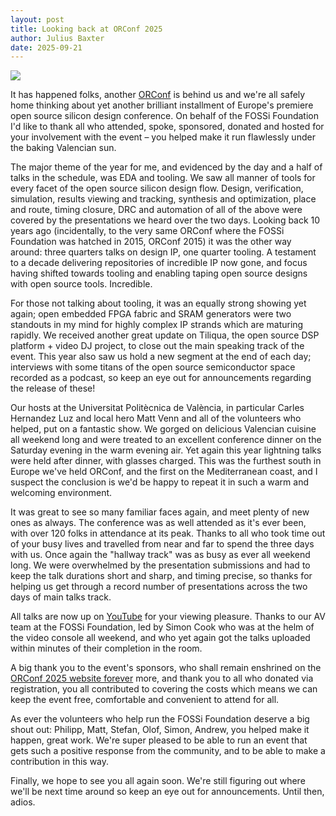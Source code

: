 ```yaml
---
layout: post
title: Looking back at ORConf 2025
author: Julius Baxter
date: 2025-09-21
---
```



<img src="/blog/2025-09-21-orconf-2025-review/orconf-2025-groupphoto.jpg" style="max-width:100%" />

It has happened folks, another [ORConf](/orconf/2025) is behind us and we're all
safely home thinking about yet another brilliant installment of
Europe's premiere open source silicon design conference. On behalf of
the FOSSi Foundation I'd like to thank all who attended, spoke,
sponsored, donated and hosted for your involvement with the event – you helped make it run flawlessly under the baking Valencian sun.

The major theme of the year for me, and evidenced by the day and a
half of talks in the schedule, was EDA and tooling. We saw all manner
of tools for every facet of the open source silicon design flow.
Design, verification, simulation, results viewing and tracking,
synthesis and optimization, place and route, timing closure, DRC and
automation of all of the above were covered by the presentations we
heard over the two days. Looking back 10 years ago (incidentally, to
the very same ORConf where the FOSSi Foundation was hatched in 2015,
ORConf 2015) it was the other way around: three quarters talks on
design IP, one quarter tooling. A testament to a decade delivering
repositories of incredible IP now gone, and focus having shifted
towards tooling and enabling taping open source designs with open
source tools. Incredible.

For those not talking about tooling, it was an equally strong showing
yet again; open embedded FPGA fabric and SRAM generators were two
standouts in my mind for highly complex IP strands which are maturing
rapidly. We received another great update on Tiliqua, the open source
DSP platform + video DJ project, to close out the main speaking track
of the event. This year also saw us hold a new segment at the end of
each day; interviews with some titans of the open source semiconductor
space recorded as a podcast, so keep an eye out for announcements
regarding the release of these!

Our hosts at the Universitat Politècnica de València, in particular
Carles Hernandez Luz and local hero Matt Venn and all of the
volunteers who helped, put on a fantastic show. We gorged on delicious
Valencian cuisine all weekend long and were treated to an excellent
conference dinner on the Saturday evening in the warm evening air. Yet
again this year lightning talks were held after dinner, with glasses
charged. This was the furthest south in Europe we've held ORConf, and
the first on the Mediterranean coast, and I suspect the conclusion is
we'd be happy to repeat it in such a warm and welcoming environment.

It was great to see so many familiar faces again, and meet plenty of
new ones as always. The conference was as well attended as it's ever
been, with over 120 folks in attendance at its peak. Thanks to all who
took time out of your busy lives and travelled from near and far to
spend the three days with us. Once again the "hallway track" was as busy
as ever all weekend long. We were overwhelmed by the presentation
submissions and had to keep the talk durations short and sharp, and
timing precise, so thanks for helping us get through a record number
of presentations across the two days of main talks track.

All talks are now up on [YouTube](https://www.youtube.com/playlist?list=PLUg3wIOWD8yqNPXlOrzqeEoO52koaqVhR) for your viewing pleasure. Thanks to
our AV team at the FOSSi Foundation, led by Simon Cook who was at the
helm of the video console all weekend, and who yet again got the talks
uploaded within minutes of their completion in the room.

A big thank you to the event's sponsors, who shall remain enshrined on
the [ORConf 2025 website forever](/orconf/2025) more, and thank you to all who donated
via registration, you all contributed to covering the costs which
means we can keep the event free, comfortable and convenient to attend
for all.

As ever the volunteers who help run the FOSSi Foundation deserve a big
shout out: Philipp, Matt, Stefan, Olof, Simon, Andrew, you helped make
it happen, great work. We're super pleased to be able to run an event
that gets such a positive response from the community, and to be able
to make a contribution in this way.

Finally, we hope to see you all again soon. We're still figuring out
where we'll be next time around so keep an eye out for announcements.
Until then, adios.
